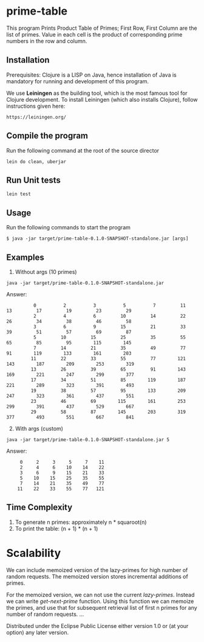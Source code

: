 # prime-table

This program Prints Product Table of Primes; First Row, First Column are the list of primes.
Value in each cell is the product of corresponding prime numbers in the row and column.

## Installation

Prerequisites: Clojure is a LISP on Java, hence installation of Java is mandatory for running and development of this program.

We use **Leiningen** as the building tool, which is the most famous tool for Clojure development. To install Leiningen (which also installs Clojure), follow instructions given here:
```
https://leiningen.org/
```
## Compile the program

Run the following command at the root of the source director
```
lein do clean, uberjar
```

## Run Unit tests
```
lein test
```

## Usage

Run the following commands to start the program

    $ java -jar target/prime-table-0.1.0-SNAPSHOT-standalone.jar [args]


## Examples
1. Without args (10 primes)

```java -jar target/prime-table-0.1.0-SNAPSHOT-standalone.jar```

Answer:
```
          0          2          3          5          7         11         13         17         19         23         29
          2          4          6         10         14         22         26         34         38         46         58
          3          6          9         15         21         33         39         51         57         69         87
          5         10         15         25         35         55         65         85         95        115        145
          7         14         21         35         49         77         91        119        133        161        203
         11         22         33         55         77        121        143        187        209        253        319
         13         26         39         65         91        143        169        221        247        299        377
         17         34         51         85        119        187        221        289        323        391        493
         19         38         57         95        133        209        247        323        361        437        551
         23         46         69        115        161        253        299        391        437        529        667
         29         58         87        145        203        319        377        493        551        667        841
```

2. With args (custom)

```java -jar target/prime-table-0.1.0-SNAPSHOT-standalone.jar 5```

Answer:
```
     0     2     3     5     7    11
     2     4     6    10    14    22
     3     6     9    15    21    33
     5    10    15    25    35    55
     7    14    21    35    49    77
    11    22    33    55    77   121
```

## Time Complexity

1. To generate n primes: approximately n * squaroot(n)
2. To print the table: (n + 1) * (n + 1)

# Scalability

We can include memoized version of the lazy-primes for high number of random requests. The memoized version stores incremental additions of primes.

For the memoized version, we can not use the current *lazy-primes*. Instead we can write *get-next-prime* function. Using this function we can memoize the primes, and use that for subsequent retrieval list of first n primes for any number of random requests.
...

Distributed under the Eclipse Public License either version 1.0 or (at
your option) any later version.
